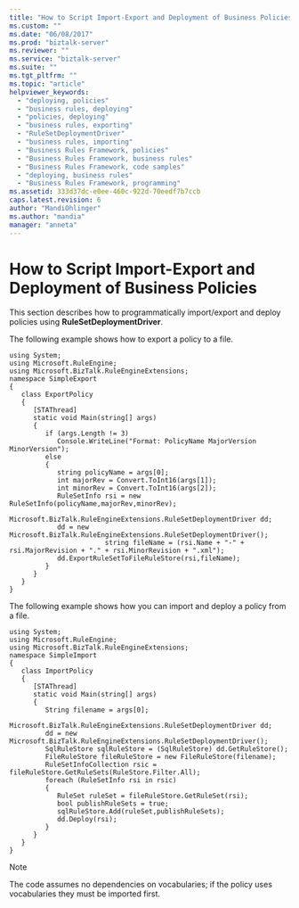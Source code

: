 ```yaml
---
title: "How to Script Import-Export and Deployment of Business Policies | Microsoft Docs"
ms.custom: ""
ms.date: "06/08/2017"
ms.prod: "biztalk-server"
ms.reviewer: ""
ms.service: "biztalk-server"
ms.suite: ""
ms.tgt_pltfrm: ""
ms.topic: "article"
helpviewer_keywords: 
  - "deploying, policies"
  - "business rules, deploying"
  - "policies, deploying"
  - "business rules, exporting"
  - "RuleSetDeploymentDriver"
  - "business rules, importing"
  - "Business Rules Framework, policies"
  - "Business Rules Framework, business rules"
  - "Business Rules Framework, code samples"
  - "deploying, business rules"
  - "Business Rules Framework, programming"
ms.assetid: 333d37dc-e0ee-460c-922d-70eedf7b7ccb
caps.latest.revision: 6
author: "MandiOhlinger"
ms.author: "mandia"
manager: "anneta"
---
```

# How to Script Import-Export and Deployment of Business Policies
This section describes how to programmatically import/export and deploy policies using **RuleSetDeploymentDriver**.  
  
 The following example shows how to export a policy to a file.  
  
```  
using System;  
using Microsoft.RuleEngine;  
using Microsoft.BizTalk.RuleEngineExtensions;  
namespace SimpleExport  
{  
   class ExportPolicy  
   {  
      [STAThread]  
      static void Main(string[] args)  
      {  
         if (args.Length != 3)  
            Console.WriteLine("Format: PolicyName MajorVersion MinorVersion");  
         else  
         {  
            string policyName = args[0];  
            int majorRev = Convert.ToInt16(args[1]);  
            int minorRev = Convert.ToInt16(args[2]);  
            RuleSetInfo rsi = new RuleSetInfo(policyName,majorRev,minorRev);  
            Microsoft.BizTalk.RuleEngineExtensions.RuleSetDeploymentDriver dd;  
            dd = new Microsoft.BizTalk.RuleEngineExtensions.RuleSetDeploymentDriver();  
                        string fileName = (rsi.Name + "-" + rsi.MajorRevision + "." + rsi.MinorRevision + ".xml");  
            dd.ExportRuleSetToFileRuleStore(rsi,fileName);  
         }  
      }  
   }  
}  
```  
  
 The following example shows how you can import and deploy a policy from a file.  
  
```  
using System;  
using Microsoft.RuleEngine;  
using Microsoft.BizTalk.RuleEngineExtensions;  
namespace SimpleImport  
{  
   class ImportPolicy  
   {  
      [STAThread]  
      static void Main(string[] args)  
      {  
         String filename = args[0];  
         Microsoft.BizTalk.RuleEngineExtensions.RuleSetDeploymentDriver dd;  
         dd = new Microsoft.BizTalk.RuleEngineExtensions.RuleSetDeploymentDriver();  
         SqlRuleStore sqlRuleStore = (SqlRuleStore) dd.GetRuleStore();  
         FileRuleStore fileRuleStore = new FileRuleStore(filename);  
         RuleSetInfoCollection rsic = fileRuleStore.GetRuleSets(RuleStore.Filter.All);  
         foreach (RuleSetInfo rsi in rsic)  
         {  
            RuleSet ruleSet = fileRuleStore.GetRuleSet(rsi);  
            bool publishRuleSets = true;  
            sqlRuleStore.Add(ruleSet,publishRuleSets);  
            dd.Deploy(rsi);  
         }  
      }  
   }  
}    
```  
  
> [!NOTE]
>  The code assumes no dependencies on vocabularies; if the policy uses vocabularies they must be imported first.
